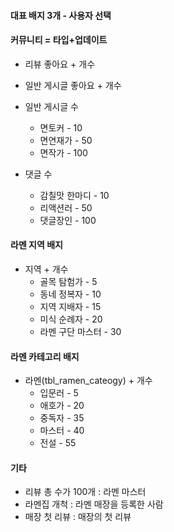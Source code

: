 #### 대표 배지 3개 - 사용자 선택

#### 커뮤니티 = 타입+업데이트
- 리뷰 좋아요 + 개수
- 일반 게시글 좋아요 + 개수

- 일반 게시글 수
	- 면토커 - 10
	- 면연재가 - 50
	- 면작가 - 100
- 댓글 수
	- 감칠맛 한마디 - 10
	- 리액션러 - 50
	- 댓글장인 - 100

#### 라멘 지역 배지
- 지역 + 개수
	- 골목 탐험가 - 5
	- 동네 정복자 - 10
	- 지역 지배자 - 15
	- 미식 순례자 - 20
	- 라멘 구단 마스터 - 30 

#### 라멘 카테고리 배지
- 라멘(tbl_ramen_cateogy) + 개수
	- 입문러 - 5
	- 애호가 - 20
	- 중독자 - 35
	- 마스터 - 40
	- 전설 - 55

#### 기타
- 리뷰 총 수가 100개 : 라멘 마스터
- 라멘집 개척 : 라멘 매장을 등록한 사람
- 매장 첫 리뷰 : 매장의 첫 리뷰